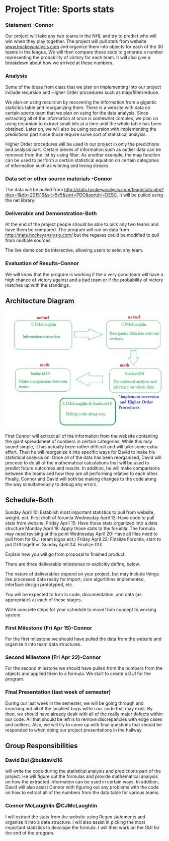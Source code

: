 # Project Title: Sports stats

### Statement -Connor
Our project will take any two teams in the NHL and try to predict who will win when they play together. The project will pull stats from website www.hockeyanalysis.com and organize them into objects for each of the 30 teams in the league. We will then compare these stats to generate a number representing the probability of victory for each team. It will also give a breakdown about how we arrived at these numbers.

### Analysis
Some of the ideas from class that we plan on implementing into our project include recursion and Higher Order procedures such as map/filter/reduce.

We plan on using recursion by recovering the information from a gigantic statistics table and reorganizing them. There is a website with data on certain sports team that we plan on using for the data analysis. Since extracting all of the information at once is somewhat complex, we plan on using recursion to extract small bits at a time until the whole table has been obtained. Later on, we will also be using recursion with implementing the predictions part since those require some sort of statistical analysis.

Higher Order procedures will be used in our project in only the predictions and analysis part. Certain pieces of information such as outlier data can be removed from the list by using filter. As another example, the map function can be used to perform a certain statistical equation on certain categories of information such as winning and losing streaks.

### Data set or other source materials -Connor
The data will be pulled from http://stats.hockeyanalysis.com/teamstats.php?disp=1&db=201516&sit=5v5&sort=PDO&sortdir=DESC. It will be pulled using the net library.


### Deliverable and Demonstration-Both

At the end of the project people should be able to pick any two teams and have them be compared. The program will run on data from http://stats.hockeyanalysis.com/ but the regexes could be modified to pull from multiple sources.

The live demo can be interactive, allowing users to selet any team.


### Evaluation of Results-Connor
We will know that the program is working if the a very good team will have a high chance of victory against and a bad team or if the probability of victory matches up with the standings.

## Architecture Diagram

![alt tag](https://github.com/oplS16projects/Sports-Stats-David-and-Connor/blob/master/architecture_diagram.png)

First Connor will extract all of the information from the website containing the giant spreadsheet of numbers in certain categories. While this may sound simple, it has actually been rather difficult and will take some extra effort. Then he will reorganize it into specific ways for David to make his statistical analysis on. Once all of the data has been reorganized, David will proceed to do all of the mathematical calculations that will be used to predict future outcomes and results. In addition, he will make comparisons between the teams and how they are all performing relative to each other. Finally, Connor and David will both be making changes to the code along the way simultaneously to debug any errors.

## Schedule-Both


Sunday April 10: Establish most important statistics to pull from website, weight, ect. First draft of forumla
Wednesday April 13: Have code to pull stats from website.
Friday April 15: Have those stats organized into a data structure
Monday April 18: Apply those stats to the forumla. The formula may need revising at this point
Wednesday April 20: Have all files need to pull from for GUI (team logos ect.)
Friday April 22: Finalize Forumla, start to put GUI together.
Sunday April 24: Finalize GUI 


Explain how you will go from proposal to finished product. 

There are three deliverable milestones to explicitly define, below.

The nature of deliverables depend on your project, but may include things like processed data ready for import, core algorithms implemented, interface design prototyped, etc. 

You will be expected to turn in code, documentation, and data (as appropriate) at each of these stages.

Write concrete steps for your schedule to move from concept to working system. 

### First Milestone (Fri Apr 15)-Connor
For the first milestone we should have pulled the data from the website and organize it into team data structures.

### Second Milestone (Fri Apr 22)-Connor
For the second milestone we should have pulled from the numbers from the objects and applied them to a formula. We start to create a GUI for the program. 


### Final Presentation (last week of semester)
During our last week in the semester, we will be going through and knocking out all of the smallest bugs within our code that may exist. By then, we should have already dealt with all of the really major defects within our code. All that should be left is to remove discrepancies with edge cases and outliers. Also, we will try to come up with final questions that should be responded to when doing our project presentations in the hallway.

## Group Responsibilities

### David Bui @buidavid16
will write the code during the statistical analysis and predictions part of the project. He will figure out the formulas and provide mathematical analysis on how the extracted information can be used in certain ways. In addition, David will also assist Connor with figuring out any problems with the code on how to extract all of the numbers from the data table for various teams.

### Connor McLaughlin @CJMcLaughlin
I will extract the stats from the website using Regex statements and organize it into a data structure. I will also assist in picking the most important statistics to devolope the formula. I will then work on the GUI for the end of the program.
